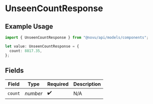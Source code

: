 # UnseenCountResponse

## Example Usage

```typescript
import { UnseenCountResponse } from "@novu/api/models/components";

let value: UnseenCountResponse = {
  count: 8817.35,
};
```

## Fields

| Field              | Type               | Required           | Description        |
| ------------------ | ------------------ | ------------------ | ------------------ |
| `count`            | *number*           | :heavy_check_mark: | N/A                |